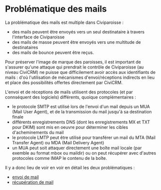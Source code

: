 # Problématique des mails

<!-- Est ce que les abbréviations sont définies quelque part ? Si oui, est-ce qu'on peut mettre un lien ? -->

La problématique des mails est multiple dans Civiparoisse :

* des mails peuvent être envoyés vers un seul destinataire à travers l'interface de Civiparoisse
* des mails de masse peuvent être envoyés vers une multitude de destinataires
* des mails de bounce peuvent être reçus.

Pour préserver l'image de marque des paroisses, il est important de s'assurer qu'une attaque qui prendrait le contrôle de Civiparoisse (au niveau CiviCRM) ne puisse que difficilement avoir accès aux identifiants de mails : d'où l'utilisation de mécanismes d'envoi/réceptions indirects en lieu et place des possibilités offertes directement par CiviCRM.
<!-- Suite à notre échange, le point ci-dessus serait à discuter avec Lysiane, en terme d'impacts sur le projet et l'architecture, pour qu'elle décide -->

L'envoi et de réceptions de mails utilisent des protocoles (et par connséquent des logiciels) différents, quoique complémentaires :

* le protocole SMTP est utilisé lors de l'envoi d'un mail depuis un MUA (Mail User Agent), et de la transmission du mail jusqu'à sa destination finale
* différents enregistrements DNS (dont les enregistrements MX et TXT pour DKIM) sont mis en oeuvre pour déterminer les cibles d'acheminements du mail
* le protocole LMTP peut être utilisé pour transférer un mail du MTA (Mail Transfer Agent) ou MDA (Mail Delivery Agent)
* un MUA peut soit attaquer directement une boîte mail locale (par exemble au format mbox ou maildir) ou on peut récupérer avec d'autres protocoles comme IMAP le contenu de la boîte.

Il y a donc lieu de voir en voir en détail les deux problématiques :

* [envoi de mail](sendmail.md)
* [récupération de mail](fetchmail.md)